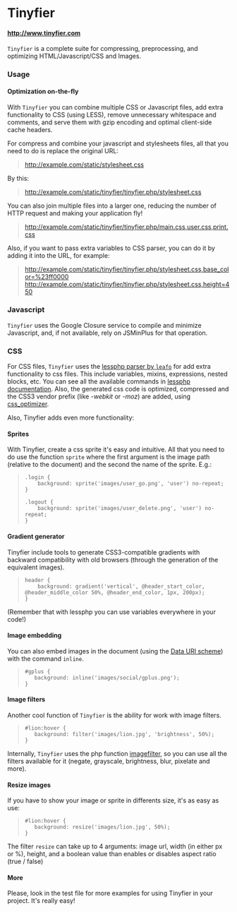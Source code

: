 # Tinyfier
#### <http://www.tinyfier.com>

`Tinyfier` is a complete suite for compressing, preprocessing, and optimizing HTML/Javascript/CSS and Images.

### Usage

#### Optimization on-the-fly

With `Tinyfier` you can combine multiple CSS or Javascript files, add extra functionality to CSS (using LESS), remove unnecessary whitespace and comments, and serve them with gzip encoding and optimal client-side cache headers.

For compress and combine your javascript and stylesheets files, all that you
need to do is replace the original URL:

>http://example.com/static/stylesheet.css

By this:

>http://example.com/static/tinyfier/tinyfier.php/stylesheet.css

You can also join multiple files into a larger one, reducing the number of
HTTP request and making your application fly!

>http://example.com/static/tinyfier/tinyfier.php/main.css,user.css,print.css

Also, if you want to pass extra variables to CSS parser, you can do it by adding
it into the URL, for example:

>http://example.com/static/tinyfier/tinyfier.php/stylesheet.css,base_color=%23ff0000
>http://example.com/static/tinyfier/tinyfier.php/stylesheet.css,height=450

### Javascript

`Tinyfier` uses the Google Closure service to compile and minimize Javascript, and, if not available, 
rely on JSMinPlus for that operation.

### CSS

For CSS files, `Tinyfier` uses the [lessphp parser by `leafo`](http://leafo.net/lessphp/) for add extra functionality to css files. This include 
variables, mixins, expressions, nested blocks, etc. You can see all the available
commands in [lessphp documentation](http://leafo.net/lessphp/docs/). Also, the generated css code is optimized,  compressed and the CSS3 vendor prefix (like -*webkit* or *-moz*) are added, using [css_optimizer](https://github.com/javiermarinros/css_optimizer).

Also, Tinyfier adds even more functionality:

#### Sprites

With Tinyfier, create a css sprite it's easy and intuitive. All that you need to 
do use the function `sprite` where the first argument is the image path (relative 
to the document) and the second the name of the sprite. E.g.:

> 	  .login {
>         background: sprite('images/user_go.png', 'user') no-repeat;
>     }
>
>     .logout {
>         background: sprite('images/user_delete.png', 'user') no-repeat;
>     }

#### Gradient generator

Tinyfier include tools to generate CSS3-compatible gradients with backward 
compatibility with old browsers (through the generation of the equivalent 
images).
    
> 	  header {
>         background: gradient('vertical', @header_start_color, @header_middle_color 50%, @header_end_color, 1px, 200px);
>     }

(Remember that with lessphp you can use variables everywhere in your code!)

#### Image embedding

You can also embed images in the document (using the [Data URI scheme](http://en.wikipedia.org/wiki/Data_URI_scheme)) with the command `inline`.

>     #gplus {
>        background: inline('images/social/gplus.png');
>     }

#### Image filters

Another cool function of `Tinyfier` is the ability for work with image filters.

>     #lion:hover {
>        background: filter('images/lion.jpg', 'brightness', 50%);
>     }

Internally, `Tinyfier` uses the php function [imagefilter](http://www.php.net/manual/function.imagefilter.php), so you can use all the filters available for it (negate, grayscale, brightness, blur, pixelate and more).

#### Resize images

If you have to show your image or sprite in differents size, it's as easy as use:

>     #lion:hover {
>        background: resize('images/lion.jpg', 50%);
>     }

The filter `resize` can take up to 4 arguments: image url, width (in either px or %), height, and a boolean value than enables or disables aspect ratio (true / false)

#### More

Please, look in the test file for more examples for using Tinyfier in your project. It's really easy!